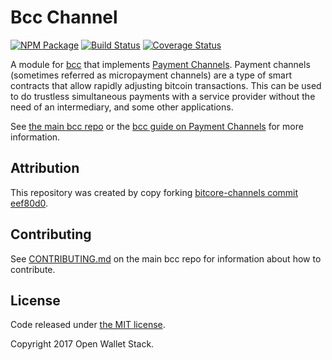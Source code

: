 Bcc Channel
=======

[![NPM Package](https://img.shields.io/npm/v/bcc-channel.svg?style=flat-square)](https://www.npmjs.org/package/bcc-channel)
[![Build Status](https://img.shields.io/travis/owstack/bcc-channel.svg?branch=master&style=flat-square)](https://travis-ci.org/owstack/bcc-channel)
[![Coverage Status](https://img.shields.io/coveralls/owstack/bcc-channel.svg?style=flat-square)](https://coveralls.io/r/owstack/bcc-channel)

A module for [bcc][bcc] that implements [Payment Channels][channel]. Payment channels (sometimes referred as micropayment channels) are a type of smart contracts that allow rapidly adjusting bitcoin transactions. This can be used to do trustless simultaneous payments with a service provider without the need of an intermediary, and some other applications.

See [the main bcc repo][bcc] or the [bcc guide on Payment Channels](http://bcc.io/guide/module/channel/index.html) for more information.

## Attribution

This repository was created by copy forking [bitcore-channels commit eef80d0](https://github.com/bitpay/bitcore-channel/commit/eef80d08bebce1daa7e3bc40cc4c625db6db0ec8).

## Contributing

See [CONTRIBUTING.md](https://github.com/owstack/bcc/blob/master/CONTRIBUTING.md) on the main bcc repo for information about how to contribute.

## License

Code released under [the MIT license](https://github.com/owstack/bcc/blob/master/LICENSE).

Copyright 2017 Open Wallet Stack.

[bcc]: https://github.com/owstack/bcc
[channel]: https://bitcoin.org/en/developer-guide#micropayment-channel
